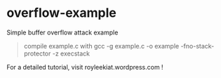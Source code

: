 # overflow-example
Simple buffer overflow attack example

> compile example.c with 
> gcc -g example.c -o example -fno-stack-protector -z execstack

For a detailed tutorial, visit royleekiat.wordpress.com !

